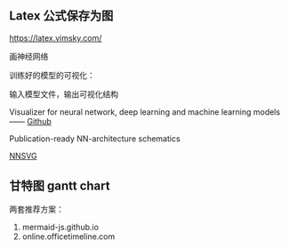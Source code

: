 ## Latex 公式保存为图

https://latex.vimsky.com/





画神经网络



训练好的模型的可视化：

输入模型文件，输出可视化结构

Visualizer for neural network, deep learning and machine learning models—— [Github](https://github.com/lutzroeder/netron)



Publication-ready NN-architecture schematics 

[NNSVG]( http://alexlenail.me/NN-SVG/ )





## 甘特图 gantt chart



两套推荐方案：

1. mermaid-js.github.io
2. online.officetimeline.com

